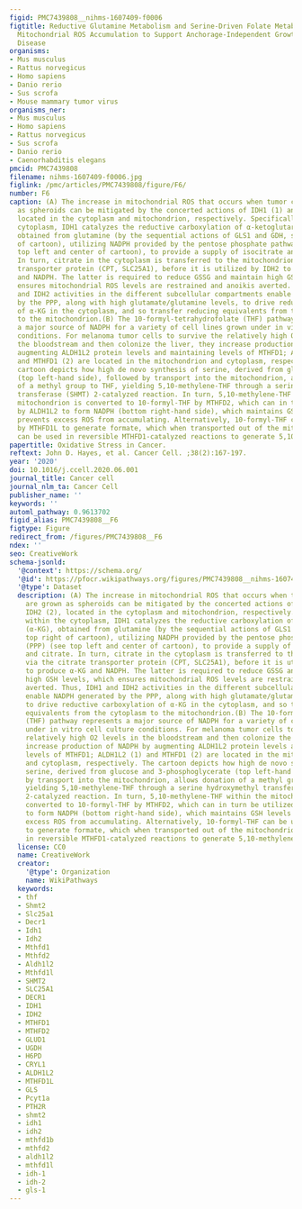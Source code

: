 ```yaml
---
figid: PMC7439808__nihms-1607409-f0006
figtitle: Reductive Glutamine Metabolism and Serine-Driven Folate Metabolism Suppresses
  Mitochondrial ROS Accumulation to Support Anchorage-Independent Growth and/or Metastatic
  Disease
organisms:
- Mus musculus
- Rattus norvegicus
- Homo sapiens
- Danio rerio
- Sus scrofa
- Mouse mammary tumor virus
organisms_ner:
- Mus musculus
- Homo sapiens
- Rattus norvegicus
- Sus scrofa
- Danio rerio
- Caenorhabditis elegans
pmcid: PMC7439808
filename: nihms-1607409-f0006.jpg
figlink: /pmc/articles/PMC7439808/figure/F6/
number: F6
caption: (A) The increase in mitochondrial ROS that occurs when tumor cells are grown
  as spheroids can be mitigated by the concerted actions of IDH1 (1) and IDH2 (2),
  located in the cytoplasm and mitochondrion, respectively. Specifically, within the
  cytoplasm, IDH1 catalyzes the reductive carboxylation of α-ketoglutarate (α-KG),
  obtained from glutamine (by the sequential actions of GLS1 and GDH, see top right
  of cartoon), utilizing NADPH provided by the pentose phosphate pathway (PPP) (see
  top left and center of cartoon), to provide a supply of isocitrate and citrate.
  In turn, citrate in the cytoplasm is transferred to the mitochondrion via the citrate
  transporter protein (CPT, SLC25A1), before it is utilized by IDH2 to produce α-KG
  and NADPH. The latter is required to reduce GSSG and maintain high GSH levels, which
  ensures mitochondrial ROS levels are restrained and anoikis averted. Thus, IDH1
  and IDH2 activities in the different subcellular compartments enable NADPH generated
  by the PPP, along with high glutamate/glutamine levels, to drive reductive carboxylation
  of α-KG in the cytoplasm, and so transfer reducing equivalents from the cytoplasm
  to the mitochondrion.(B) The 10-formyl-tetrahydrofolate (THF) pathway represents
  a major source of NADPH for a variety of cell lines grown under in vitro cell culture
  conditions. For melanoma tumor cells to survive the relatively high O2 levels in
  the bloodstream and then colonize the liver, they increase production of NADPH by
  augmenting ALDH1L2 protein levels and maintaining levels of MTHFD1; ALDH1L2 (1)
  and MTHFD1 (2) are located in the mitochondrion and cytoplasm, respectively. The
  cartoon depicts how high de novo synthesis of serine, derived from glucose and 3-phosphoglycerate
  (top left-hand side), followed by transport into the mitochondrion, allows donation
  of a methyl group to THF, yielding 5,10-methylene-THF through a serine hydroxymethyl
  transferase (SHMT) 2-catalyzed reaction. In turn, 5,10-methylene-THF within the
  mitochondrion is converted to 10-formyl-THF by MTHFD2, which can in turn be utilized
  by ALDH1L2 to form NADPH (bottom right-hand side), which maintains GSH levels and
  prevents excess ROS from accumulating. Alternatively, 10-formyl-THF can be used
  by MTHFD1L to generate formate, which when transported out of the mitochondrion
  can be used in reversible MTHFD1-catalyzed reactions to generate 5,10-methylene-THF.
papertitle: Oxidative Stress in Cancer.
reftext: John D. Hayes, et al. Cancer Cell. ;38(2):167-197.
year: '2020'
doi: 10.1016/j.ccell.2020.06.001
journal_title: Cancer cell
journal_nlm_ta: Cancer Cell
publisher_name: ''
keywords: ''
automl_pathway: 0.9613702
figid_alias: PMC7439808__F6
figtype: Figure
redirect_from: /figures/PMC7439808__F6
ndex: ''
seo: CreativeWork
schema-jsonld:
  '@context': https://schema.org/
  '@id': https://pfocr.wikipathways.org/figures/PMC7439808__nihms-1607409-f0006.html
  '@type': Dataset
  description: (A) The increase in mitochondrial ROS that occurs when tumor cells
    are grown as spheroids can be mitigated by the concerted actions of IDH1 (1) and
    IDH2 (2), located in the cytoplasm and mitochondrion, respectively. Specifically,
    within the cytoplasm, IDH1 catalyzes the reductive carboxylation of α-ketoglutarate
    (α-KG), obtained from glutamine (by the sequential actions of GLS1 and GDH, see
    top right of cartoon), utilizing NADPH provided by the pentose phosphate pathway
    (PPP) (see top left and center of cartoon), to provide a supply of isocitrate
    and citrate. In turn, citrate in the cytoplasm is transferred to the mitochondrion
    via the citrate transporter protein (CPT, SLC25A1), before it is utilized by IDH2
    to produce α-KG and NADPH. The latter is required to reduce GSSG and maintain
    high GSH levels, which ensures mitochondrial ROS levels are restrained and anoikis
    averted. Thus, IDH1 and IDH2 activities in the different subcellular compartments
    enable NADPH generated by the PPP, along with high glutamate/glutamine levels,
    to drive reductive carboxylation of α-KG in the cytoplasm, and so transfer reducing
    equivalents from the cytoplasm to the mitochondrion.(B) The 10-formyl-tetrahydrofolate
    (THF) pathway represents a major source of NADPH for a variety of cell lines grown
    under in vitro cell culture conditions. For melanoma tumor cells to survive the
    relatively high O2 levels in the bloodstream and then colonize the liver, they
    increase production of NADPH by augmenting ALDH1L2 protein levels and maintaining
    levels of MTHFD1; ALDH1L2 (1) and MTHFD1 (2) are located in the mitochondrion
    and cytoplasm, respectively. The cartoon depicts how high de novo synthesis of
    serine, derived from glucose and 3-phosphoglycerate (top left-hand side), followed
    by transport into the mitochondrion, allows donation of a methyl group to THF,
    yielding 5,10-methylene-THF through a serine hydroxymethyl transferase (SHMT)
    2-catalyzed reaction. In turn, 5,10-methylene-THF within the mitochondrion is
    converted to 10-formyl-THF by MTHFD2, which can in turn be utilized by ALDH1L2
    to form NADPH (bottom right-hand side), which maintains GSH levels and prevents
    excess ROS from accumulating. Alternatively, 10-formyl-THF can be used by MTHFD1L
    to generate formate, which when transported out of the mitochondrion can be used
    in reversible MTHFD1-catalyzed reactions to generate 5,10-methylene-THF.
  license: CC0
  name: CreativeWork
  creator:
    '@type': Organization
    name: WikiPathways
  keywords:
  - thf
  - Shmt2
  - Slc25a1
  - Decr1
  - Idh1
  - Idh2
  - Mthfd1
  - Mthfd2
  - Aldh1l2
  - Mthfd1l
  - SHMT2
  - SLC25A1
  - DECR1
  - IDH1
  - IDH2
  - MTHFD1
  - MTHFD2
  - GLUD1
  - UGDH
  - H6PD
  - CRYL1
  - ALDH1L2
  - MTHFD1L
  - GLS
  - Pcyt1a
  - PTH2R
  - shmt2
  - idh1
  - idh2
  - mthfd1b
  - mthfd2
  - aldh1l2
  - mthfd1l
  - idh-1
  - idh-2
  - gls-1
---
```

